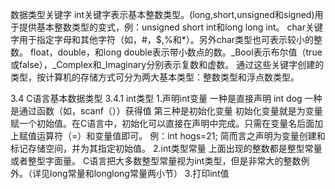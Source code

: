 数据类型关键字
int关键字表示基本整数类型。(long,short,unsigned和signed)用于提供基本整数类型的变式，例：unsigned short int和long long int。
char关键字用于指定字母和其他字符（如，#，$,%和*）。另外char类型也可表示较小的整数。
float，double，和long double表示带小数点的数。_Bool表示布尔值（true或false），_Complex和_Imaginary分别表示复数和虚数。
通过这些关键字创建的类型，按计算机的存储方式可分为两大基本类型：整数类型和浮点数类型。

3.4 C语言基本数据类型
3.4.1 int类型
1.声明int变量
一种是直接声明 int dog
一种是通过函数（如，scanf（））获得值
第三种是初始化变量
初始化变量就是为变量赋一个初始值。在C语言中，初始化可以直接在声明中完成。只需在变量名后面加上赋值运算符（=）和变量值即可。
例：int hogs=21;
简而言之声明为变量创建和标记存储空间，并为其指定初始值。
2.int类型常量
上面出现的整数都是整型常量或者整型字面量。
C语言把大多数整型常量视为int类型，但是非常大的整数例外。（详见long常量和longlong常量两小节）
3.打印int值
